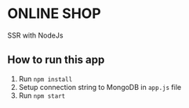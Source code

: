 # ONLINE SHOP

SSR with NodeJs

## How to run this app

1. Run ```npm install```
2. Setup connection string to MongoDB in `app.js` file
3. Run ``` npm start ```
